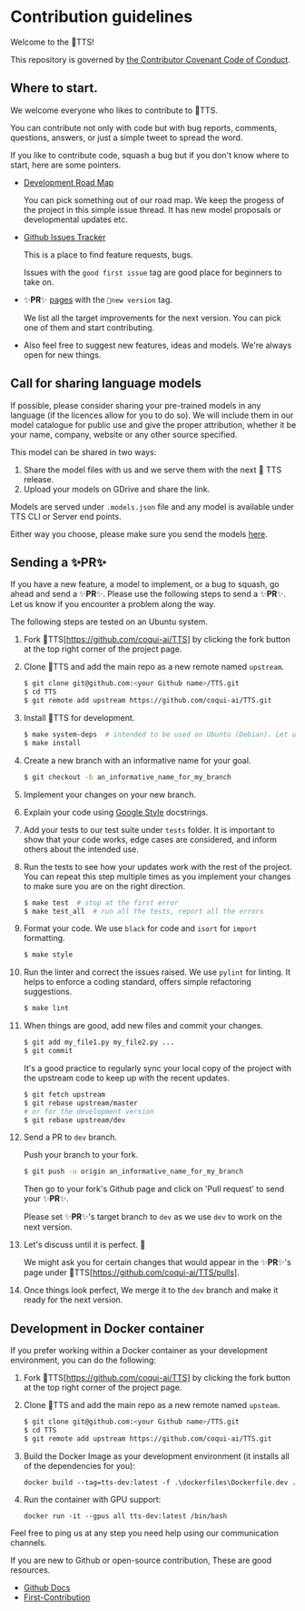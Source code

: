 # Contribution guidelines

Welcome to the 🐸TTS!

This repository is governed by [the Contributor Covenant Code of Conduct](https://github.com/coqui-ai/TTS/blob/main/CODE_OF_CONDUCT.md).

## Where to start.
We welcome everyone who likes to contribute to 🐸TTS.

You can contribute not only with code but with bug reports, comments, questions, answers, or just a simple tweet to spread the word.

If you like to contribute code, squash a bug but if you don't know where to start, here are some pointers.

- [Development Road Map](https://github.com/coqui-ai/TTS/issues/378)

    You can pick something out of our road map. We keep the progess of the project in this simple issue thread. It has new model proposals or developmental updates etc.

- [Github Issues Tracker](https://github.com/coqui-ai/TTS/issues)

    This is a place to find feature requests, bugs.

    Issues with the ```good first issue``` tag are good place for beginners to take on.

- ✨**PR**✨ [pages](https://github.com/coqui-ai/TTS/pulls) with the ```🚀new version``` tag.

    We list all the target improvements for the next version. You can pick one of them and start contributing.

- Also feel free to suggest new features, ideas and models. We're always open for new things.

## Call for sharing language models
If possible, please consider sharing your pre-trained models in any language (if the licences allow for you to do so). We will include them in our model catalogue for public use and give the proper attribution, whether it be your name, company, website or any other source specified.

This model can be shared in two ways:
1. Share the model files with us and we serve them with the next 🐸 TTS release.
2. Upload your models on GDrive and share the link.

Models are served under `.models.json` file and any model is available under TTS CLI or Server end points.

Either way you choose, please make sure you send the models [here](https://github.com/coqui-ai/TTS/discussions/930).

## Sending a ✨**PR**✨

If you have a new feature, a model to implement, or a bug to squash, go ahead and send a ✨**PR**✨.
Please use the following steps to send a ✨**PR**✨.
Let us know if you encounter a problem along the way.

The following steps are tested on an Ubuntu system.

1. Fork 🐸TTS[https://github.com/coqui-ai/TTS] by clicking the fork button at the top right corner of the project page.

2. Clone 🐸TTS and add the main repo as a new remote named ```upstream```.

    ```bash
    $ git clone git@github.com:<your Github name>/TTS.git
    $ cd TTS
    $ git remote add upstream https://github.com/coqui-ai/TTS.git
    ```

3. Install 🐸TTS for development.

    ```bash
    $ make system-deps  # intended to be used on Ubuntu (Debian). Let us know if you have a different OS.
    $ make install
    ```

4. Create a new branch with an informative name for your goal.

    ```bash
    $ git checkout -b an_informative_name_for_my_branch
    ```

5. Implement your changes on your new branch.

6. Explain your code using [Google Style](https://google.github.io/styleguide/pyguide.html#381-docstrings) docstrings.

7. Add your tests to our test suite under ```tests```  folder. It is important to show that your code works, edge cases are considered, and inform others about the intended use.

8. Run the tests to see how your updates work with the rest of the project. You can repeat this step multiple times as you implement your changes to make sure you are on the right direction.

    ```bash
    $ make test  # stop at the first error
    $ make test_all  # run all the tests, report all the errors
    ```

9. Format your code. We use ```black``` for code and ```isort``` for ```import``` formatting.

    ```bash
    $ make style
    ```

10. Run the linter and correct the issues raised. We use ```pylint``` for linting.  It helps to enforce a coding standard, offers simple refactoring suggestions.

    ```bash
    $ make lint
    ```

11. When things are good, add new files and commit your changes.

    ```bash
    $ git add my_file1.py my_file2.py ...
    $ git commit
    ```

    It's a good practice to regularly sync your local copy of the project with the upstream code to keep up with the recent updates.

    ```bash
    $ git fetch upstream
    $ git rebase upstream/master
    # or for the development version
    $ git rebase upstream/dev
    ```

12. Send a PR to ```dev``` branch.

    Push your branch to your fork.

    ```bash
    $ git push -u origin an_informative_name_for_my_branch
    ```

    Then go to your fork's Github page and click on 'Pull request' to send your ✨**PR**✨.

    Please set ✨**PR**✨'s target branch to ```dev``` as we use ```dev``` to work on the next version.

13. Let's discuss until it is perfect. 💪

    We might ask you for certain changes that would appear in the ✨**PR**✨'s page under 🐸TTS[https://github.com/coqui-ai/TTS/pulls].

14. Once things look perfect, We merge it to the ```dev``` branch and make it ready for the next version.

## Development in Docker container

If you prefer working within a Docker container as your development environment, you can do the following:

1. Fork 🐸TTS[https://github.com/coqui-ai/TTS] by clicking the fork button at the top right corner of the project page.

2. Clone 🐸TTS and add the main repo as a new remote named ```upsteam```.

    ```bash
    $ git clone git@github.com:<your Github name>/TTS.git
    $ cd TTS
    $ git remote add upstream https://github.com/coqui-ai/TTS.git
    ```

3. Build the Docker Image as your development environment (it installs all of the dependencies for you):

    ```
    docker build --tag=tts-dev:latest -f .\dockerfiles\Dockerfile.dev .
    ```

4. Run the container with GPU support:

    ```
    docker run -it --gpus all tts-dev:latest /bin/bash
    ```

Feel free to ping us at any step you need help using our communication channels.

If you are new to Github or open-source contribution, These are good resources.

- [Github Docs](https://docs.github.com/en/github/collaborating-with-issues-and-pull-requests/proposing-changes-to-your-work-with-pull-requests)
- [First-Contribution](https://github.com/firstcontributions/first-contributions)
